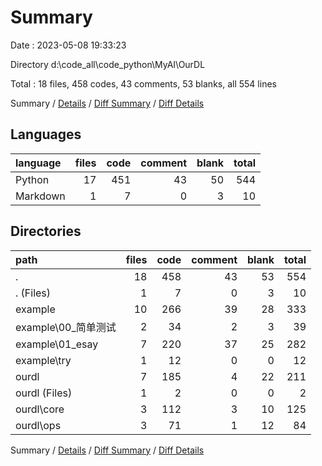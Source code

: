 # Summary

Date : 2023-05-08 19:33:23

Directory d:\\code_all\\code_python\\MyAI\\OurDL

Total : 18 files,  458 codes, 43 comments, 53 blanks, all 554 lines

Summary / [Details](details.md) / [Diff Summary](diff.md) / [Diff Details](diff-details.md)

## Languages
| language | files | code | comment | blank | total |
| :--- | ---: | ---: | ---: | ---: | ---: |
| Python | 17 | 451 | 43 | 50 | 544 |
| Markdown | 1 | 7 | 0 | 3 | 10 |

## Directories
| path | files | code | comment | blank | total |
| :--- | ---: | ---: | ---: | ---: | ---: |
| . | 18 | 458 | 43 | 53 | 554 |
| . (Files) | 1 | 7 | 0 | 3 | 10 |
| example | 10 | 266 | 39 | 28 | 333 |
| example\\00_简单测试 | 2 | 34 | 2 | 3 | 39 |
| example\\01_esay | 7 | 220 | 37 | 25 | 282 |
| example\\try | 1 | 12 | 0 | 0 | 12 |
| ourdl | 7 | 185 | 4 | 22 | 211 |
| ourdl (Files) | 1 | 2 | 0 | 0 | 2 |
| ourdl\\core | 3 | 112 | 3 | 10 | 125 |
| ourdl\\ops | 3 | 71 | 1 | 12 | 84 |

Summary / [Details](details.md) / [Diff Summary](diff.md) / [Diff Details](diff-details.md)